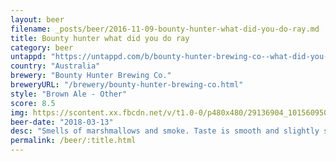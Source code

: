 ```yaml
---
layout: beer
filename: _posts/beer/2016-11-09-bounty-hunter-what-did-you-do-ray.md
title: Bounty hunter what did you do ray
category: beer
untappd: "https://untappd.com/b/bounty-hunter-brewing-co--what-did-you-do--ray/2246913"
country: "Australia"
brewery: "Bounty Hunter Brewing Co."
breweryURL: "/brewery/bounty-hunter-brewing-co.html"
style: "Brown Ale - Other"
score: 8.5
img: https://scontent.xx.fbcdn.net/v/t1.0-0/p480x480/29136904_10156095063483745_2892366083912630272_n.jpg?_nc_cat=104&_nc_oc=AQn-7nWtl0jpoMLV3wt9RPg4kOm7FoMXLXLfgAvqwL2ohqDYK7PtP2dU4YwHLVll1BU&_nc_ht=scontent.xx&oh=f4d3fc053c35cd2e27782469dbf6982d&oe=5DBD2D46
beer-date: "2018-03-13"
desc: "Smells of marshmallows and smoke. Taste is smooth and slightly sweet. Very smooth"
permalink: /beer/:title.html
---
```

